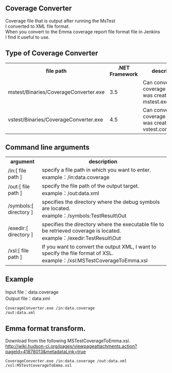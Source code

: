 Coverage Converter
-------  

Coverage file that is output after running the MsTest  
I converted to XML file format.   
When you convert to the Emma coverage report file format file in Jenkins  
I find it useful to use.  


Type of Coverage Converter
-------  
<table>
<tr>
  <th>file path</th>
  <th>.NET Framework</th>
  <th>description</th>
</tr>
<tr>
  <td>mstest/Binaries/CoverageConverter.exe</td>
  <td>3.5</td>
  <td>
    Can convert the coverage file that was created from mstest.exe.
  </td>
</tr>
<tr>
  <td>vstest/Binaries/CoverageConverter.exe</td>
  <td>4.5</td>
  <td>
    Can convert the coverage file that was created from vstest.console.exe.
  </td>
</tr>
</table>


Command line arguments
-------

<table>
<tr>
  <th>argument</th>
  <th>description</th>
</tr>
<tr>
  <td>/in:[ file path ]</td>
  <td>
    specify a file path in which you want to enter. <br />
    example：/in:data.coverage
  </td>
</tr>
<tr>
  <td>/out:[ file path ]</td>
  <td>
    specify the file path of the output target. <br />
    example：/out:data.xml
  </td>
</tr>
<tr>
  <td>/symbols:[ directory ]</td>
  <td>
    specifies the directory where the debug symbols are located. <br />
    example：/symbols:TestResult\Out
  </td>
</tr>
<tr>
  <td>/exedir:[ directory ]</td>
  <td>
    specifies the directory where the executable file to be retrieved coverage is located. <br />
    example：/exedir:TestResult\Out
  </td>
</tr>
<tr>
  <td>/xsl:[ file path ]</td>
  <td>
    If you want to convert the output XML, I want to specify the file format of XSL. <br />
    example：/xsl:MSTestCoverageToEmma.xsl
  </td>
</tr>
</table>



Example
------- 

Input file：data.coverage  
Output file：data.xml   

<code>CoverageConverter.exe /in:data.coverage /out:data.xml</code>



Emma format transform.
------- 

Download from the following MSTestCoverageToEmma.xsl.  
http://wiki.hudson-ci.org/pages/viewpageattachments.action?pageId=41878013&metadataLink=true

<code>CoverageConverter.exe /in:data.coverage /out:data.xml /xsl:MSTestCoverageToEmma.xsl</code>
